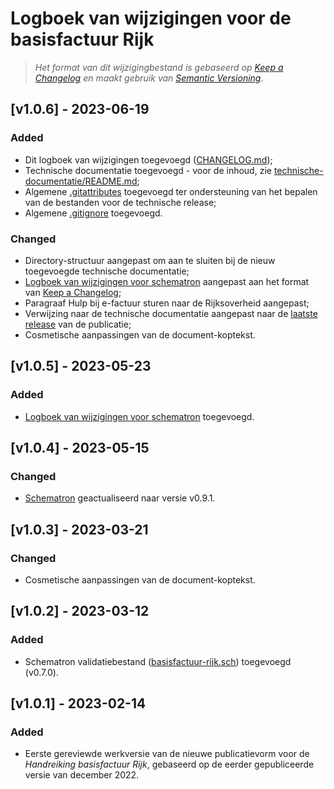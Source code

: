 # Logboek van wijzigingen voor de basisfactuur Rijk

> _Het format van dit wijzigingbestand is gebaseerd op [Keep a Changelog](https://keepachangelog.com/nl/1.1.0/) en maakt gebruik van [Semantic Versioning](https://semver.org/spec/v2.0.0.html)_.


## [v1.0.6] - 2023-06-19

### Added

- Dit logboek van wijzigingen toegevoegd ([CHANGELOG.md](./CHANGELOG.md));
- Technische documentatie toegevoegd - voor de inhoud, zie [technische-documentatie/README.md](./technische-documentatie/README.md);
- Algemene [.gitattributes](./.gitattributes) toegevoegd ter ondersteuning van het bepalen van de bestanden voor de technische release;
- Algemene [.gitignore](./.gitignore) toegevoegd.

### Changed

- Directory-structuur aangepast om aan te sluiten bij de nieuw toegevoegde technische documentatie;
- [Logboek van wijzigingen voor schematron](./technische-documentatie/basisfactuur-rijk-schematron-wijzigingen.md) aangepast aan het format van [Keep a Changelog](https://keepachangelog.com/nl/1.1.0/);
- Paragraaf Hulp bij e-factuur sturen naar de Rijksoverheid aangepast;
- Verwijzing naar de technische documentatie aangepast naar de [laatste release](https://github.com/Logius-standaarden/ep-basisfactuur-rijk/releases/latest) van de publicatie;
- Cosmetische aanpassingen van de document-koptekst.


## [v1.0.5] - 2023-05-23

### Added
- [Logboek van wijzigingen voor schematron](./technische-documentatie/basisfactuur-rijk-schematron-wijzigingen.md) toegevoegd.


## [v1.0.4] - 2023-05-15

### Changed

- [Schematron](./technische-documentatie/basisfactuur-rijk.sch) geactualiseerd naar versie v0.9.1.


## [v1.0.3] - 2023-03-21

### Changed

- Cosmetische aanpassingen van de document-koptekst.


## [v1.0.2] - 2023-03-12

### Added

- Schematron validatiebestand ([basisfactuur-rijk.sch](./technische-documentatie/basisfactuur-rijk.sch)) toegevoegd (v0.7.0).


## [v1.0.1] - 2023-02-14

### Added

- Eerste gereviewde werkversie van de nieuwe publicatievorm voor de <em>Handreiking basisfactuur Rijk</em>, gebaseerd op de eerder gepubliceerde versie van december 2022.

